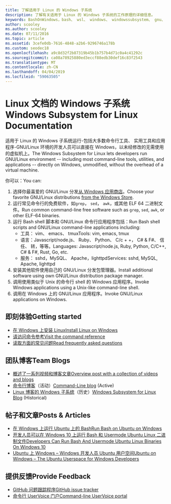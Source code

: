 ```yaml
---
title: 了解适用于 Linux 的 Windows 子系统
description: 了解有关适用于 Linux 的 Windows 子系统的工作原理的详细信息。
keywords: BashOnWindows，bash、 wsl、 windows、 windowssubsystem、 gnu、 linux
author: scooley
ms.author: scooley
ms.date: 07/11/2016
ms.topic: article
ms.assetid: 3cefe0db-7616-4848-a2b6-9296746a178b
ms.custom: seodec18
ms.openlocfilehash: a9c8d32f2b87319b45b1b757b4d71c0a4c41292c
ms.sourcegitcommit: ca08a78925880ed3eccf88edb30def16c83f2543
ms.translationtype: MT
ms.contentlocale: zh-CN
ms.lasthandoff: 04/04/2019
ms.locfileid: "59063505"
---
```

# <a name="windows-subsystem-for-linux-documentation"></a><span data-ttu-id="56ead-104">Linux 文档的 Windows 子系统</span><span class="sxs-lookup"><span data-stu-id="56ead-104">Windows Subsystem for Linux Documentation</span></span>

<span data-ttu-id="56ead-105">适用于 Linux 的 Windows 子系统运行-包括大多数命令行工具、 实用工具和应用程序-GNU/Linux 环境的开发人员可以直接在 Windows，以未经修改的无需使用的虚拟机上。</span><span class="sxs-lookup"><span data-stu-id="56ead-105">The Windows Subsystem for Linux lets developers run GNU/Linux environment -- including most command-line tools, utilities, and applications -- directly on Windows, unmodified, without the overhead of a virtual machine.</span></span>  

<span data-ttu-id="56ead-106">你可以：</span><span class="sxs-lookup"><span data-stu-id="56ead-106">You can:</span></span>

1. <span data-ttu-id="56ead-107">选择你最喜爱的 GNU/Linux 分发[从 Windows 应用商店](https://aka.ms/wslstore)。</span><span class="sxs-lookup"><span data-stu-id="56ead-107">Choose your favorite GNU/Linux distributions [from the Windows Store](https://aka.ms/wslstore).</span></span>
1. <span data-ttu-id="56ead-108">运行常见命令行的免费软件，如`grep`， `sed`， `awk`，或其他 ELF 64 二进制文件。</span><span class="sxs-lookup"><span data-stu-id="56ead-108">Run common command-line free software such as `grep`, `sed`, `awk`, or other ELF-64 binaries.</span></span> 
1. <span data-ttu-id="56ead-109">运行 Bash shell 脚本和 GNU/Linux 命令行应用程序包括：</span><span class="sxs-lookup"><span data-stu-id="56ead-109">Run Bash shell scripts and GNU/Linux command-line applications including:</span></span>  
    * <span data-ttu-id="56ead-110">工具： vim、 emacs、 tmux</span><span class="sxs-lookup"><span data-stu-id="56ead-110">Tools: vim, emacs, tmux</span></span>
    * <span data-ttu-id="56ead-111">语言：Javascript/node.js、 Ruby、 Python、 C/c + +， C# & F#、 信任、 转，等等。</span><span class="sxs-lookup"><span data-stu-id="56ead-111">Languages: Javascript/node.js, Ruby, Python, C/C++, C# & F#, Rust, Go, etc.</span></span>
    * <span data-ttu-id="56ead-112">服务： sshd，MySQL、 Apache，lighttpd</span><span class="sxs-lookup"><span data-stu-id="56ead-112">Services: sshd, MySQL, Apache, lighttpd</span></span>
1. <span data-ttu-id="56ead-113">安装其他软件使用自己的 GNU/Linux 分发包管理器。</span><span class="sxs-lookup"><span data-stu-id="56ead-113">Install additional software using own GNU/Linux distribution package manager.</span></span>
1. <span data-ttu-id="56ead-114">调用使用类似于 Unix 的命令行 shell 的 Windows 应用程序。</span><span class="sxs-lookup"><span data-stu-id="56ead-114">Invoke Windows applications using a Unix-like command-line shell.</span></span>
1. <span data-ttu-id="56ead-115">调用在 Windows 上的 GNU/Linux 应用程序。</span><span class="sxs-lookup"><span data-stu-id="56ead-115">Invoke GNU/Linux applications on Windows.</span></span>

## <a name="getting-started"></a><span data-ttu-id="56ead-116">即刻体验</span><span class="sxs-lookup"><span data-stu-id="56ead-116">Getting started</span></span>

* [<span data-ttu-id="56ead-117">在 Windows 上安装 Linux</span><span class="sxs-lookup"><span data-stu-id="56ead-117">Install Linux on Windows</span></span>](install_guide.md)
* [<span data-ttu-id="56ead-118">请访问命令参考</span><span class="sxs-lookup"><span data-stu-id="56ead-118">Visit the command reference</span></span>](reference.md)
* [<span data-ttu-id="56ead-119">读取方面的常见问题</span><span class="sxs-lookup"><span data-stu-id="56ead-119">Read frequently asked questions</span></span>](faq.md)

## <a name="team-blogs"></a><span data-ttu-id="56ead-120">团队博客</span><span class="sxs-lookup"><span data-stu-id="56ead-120">Team Blogs</span></span>
*  [<span data-ttu-id="56ead-121">概述了一系列视频和博客文章</span><span class="sxs-lookup"><span data-stu-id="56ead-121">Overview post with a collection of videos and blogs</span></span>](https://blogs.msdn.microsoft.com/commandline/learn-about-windows-console-and-windows-subsystem-for-linux-wsl/)
* <span data-ttu-id="56ead-122">[命令行博客](https://blogs.msdn.microsoft.com/commandline/)（活动）</span><span class="sxs-lookup"><span data-stu-id="56ead-122">[Command-Line blog](https://blogs.msdn.microsoft.com/commandline/) (Active)</span></span>
* <span data-ttu-id="56ead-123">[Linux 博客的 Windows 子系统](https://blogs.msdn.microsoft.com/wsl/)（历史）</span><span class="sxs-lookup"><span data-stu-id="56ead-123">[Windows Subsystem for Linux Blog](https://blogs.msdn.microsoft.com/wsl/) (Historical)</span></span>

## <a name="posts--articles"></a><span data-ttu-id="56ead-124">帖子和文章</span><span class="sxs-lookup"><span data-stu-id="56ead-124">Posts & Articles</span></span>
* [<span data-ttu-id="56ead-125">在 Windows 上运行 Ubuntu 上的 Bash</span><span class="sxs-lookup"><span data-stu-id="56ead-125">Run Bash on Ubuntu on Windows</span></span>](https://blogs.windows.com/buildingapps/2016/03/30/run-bash-on-ubuntu-on-windows/)
* [<span data-ttu-id="56ead-126">开发人员可以在 Windows 10 上运行 Bash 和 Usermode Ubuntu Linux 二进制文件</span><span class="sxs-lookup"><span data-stu-id="56ead-126">Developers Can Run Bash And Usermode Ubuntu Linux Binaries On Windows 10</span></span>](https://www.hanselman.com/blog/DevelopersCanRunBashShellAndUsermodeUbuntuLinuxBinariesOnWindows10.aspx)
* [<span data-ttu-id="56ead-127">Ubuntu 上 Windows – Windows 开发人员 Ubuntu 用户空间</span><span class="sxs-lookup"><span data-stu-id="56ead-127">Ubuntu on Windows – The Ubuntu Userspace for Windows Developers</span></span>](https://insights.ubuntu.com/2016/03/30/ubuntu-on-windows-the-ubuntu-userspace-for-windows-developers/) 

## <a name="provide-feedback"></a><span data-ttu-id="56ead-128">提供反馈</span><span class="sxs-lookup"><span data-stu-id="56ead-128">Provide Feedback</span></span>
* [<span data-ttu-id="56ead-129">GitHub 问题跟踪程序</span><span class="sxs-lookup"><span data-stu-id="56ead-129">GitHub issue tracker</span></span>](https://github.com/Microsoft/BashOnWindows/issues)
* [<span data-ttu-id="56ead-130">命令行 UserVoice 门户</span><span class="sxs-lookup"><span data-stu-id="56ead-130">Command-line UserVoice portal</span></span>](https://wpdev.uservoice.com/forums/266908-command-prompt-console-bash-on-ubuntu-on-windo/category/161892-bash)
